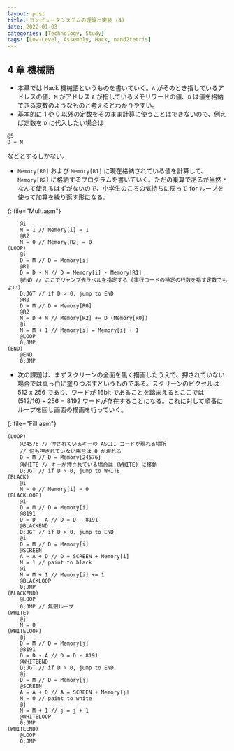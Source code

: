 ```yaml
---
layout: post
title: コンピュータシステムの理論と実装 (4)
date: 2022-01-03
categories: [Technology, Study]
tags: [Low-Level, Assembly, Hack, nand2tetris]
---
```


## 4 章 機械語

- 本章では Hack 機械語というものを書いていく。`A` がそのとき指しているアドレスの値、`M` がアドレス `A` が指しているメモリワードの値、`D` は値を格納できる変数のようなものと考えるとわかりやすい。
- 基本的に 1 や 0 以外の定数をそのまま計算に使うことはできないので、例えば定数を `D` に代入したい場合は

```hack
@5
D = M
```

などとするしかない。

- `Memory[R0]` および `Memory[R1]` に現在格納されている値を計算して、`Memory[R2]` に格納するプログラムを書いていく。ただの乗算であるが当然 `*` なんて使えるはずがないので、小学生のころの気持ちに戻って for ループを使って加算を繰り返す形になる。

{: file="Mult.asm"}

```
    @i
    M = 1 // Memory[i] = 1
    @R2
    M = 0 // Memory[R2] = 0
(LOOP)
    @i
    D = M // D = Memory[i]
    @R1
    D = D - M // D = Memory[i] - Memory[R1]
    @END // ここでジャンプ先ラベルを指定する (実行コードの特定の行数を指す定数でもよい)
    D;JGT // if D > 0, jump to END
    @R0
    D = M // D = Memory[R0]
    @R2
    M = D + M // Memory[R2] += D (Memory[R0])
    @i
    M = M + 1 // Memory[i] = Memory[i] + 1
    @LOOP
    0;JMP
(END)
    @END
    0;JMP
```

- 次の課題は、まずスクリーンの全面を黒く描画したうえで、押されていない場合では真っ白に塗りつぶすというものである。スクリーンのピクセルは 512 x 256 であり、ワードが 16bit であることを踏まえるとここでは $(512/16) \times 256 = 8192$ ワードが存在することになる。これに対して順番にループを回し画面の描画を行っていく。

{: file="Fill.asm"}

```
(LOOP)
    @24576 // 押されているキーの ASCII コードが現れる場所
    // 何も押されていない場合は 0 が現れる
    D = M // D = Memory[24576]
    @WHITE // キーが押されている場合は (WHITE) に移動
    D;JGT // if D > 0, jump to WHITE
(BLACK)
    @i
    M = 0 // Memory[i] = 0
(BLACKLOOP)
    @i
    D = M // D = Memory[i]
    @8191
    D = D - A // D = D - 8191
    @BLACKEND
    D;JGT // if D > 0, jump to END
    @i
    D = M // D = Memory[i]
    @SCREEN
    A = A + D // D = SCREEN + Memory[i]
    M = 1 // paint to black
    @i
    M = M + 1 // Memory[i] += 1
    @BLACKLOOP
    0;JMP
(BLACKEND)
    @LOOP
    0;JMP // 無限ループ
(WHITE)
    @j
    M = 0
(WHITELOOP)
    @j
    D = M // D = Memory[j]
    @8191
    D = D - A // D = D - 8191
    @WHITEEND
    D;JGT // if D > 0, jump to END
    @j
    D = M // D = Memory[j]
    @SCREEN
    A = A + D // A = SCREEN + Memory[j]
    M = 0 // paint to white
    @j
    M = M + 1 // j = j + 1
    @WHITELOOP
    0;JMP
(WHITEEND)
    @LOOP
    0;JMP
```
